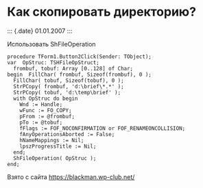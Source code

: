 Как скопировать директорию?
===========================

::: {.date}
01.01.2007
:::

Использовать ShFileOperation

    procedure TForm1.Button2Click(Sender: TObject);
    var  OpStruc: TSHFileOpStruct;
      frombuf, tobuf: Array [0..128] of Char;
    begin  FillChar( frombuf, Sizeof(frombuf), 0 );
      FillChar( tobuf, Sizeof(tobuf), 0 );
      StrPCopy( frombuf, 'd:\brief\*.*' );
      StrPCopy( tobuf, 'd:\temp\brief' );
      with OpStruc do begin
        Wnd := Handle;
        wFunc := FO_COPY;
        pFrom := @frombuf;
        pTo := @tobuf;
        fFlags := FOF_NOCONFIRMATION or FOF_RENAMEONCOLLISION;
        fAnyOperationsAborted := False;
        hNameMappings := Nil;
        lpszProgressTitle := Nil;
      end;
      ShFileOperation( OpStruc );
    end;

Взято с сайта <https://blackman.wp-club.net/>
